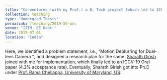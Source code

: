 ```yaml
---
title: "Co-mentored (with my Prof.) a B. Tech project (which led to ICCV-19 Oral)."
collection: teaching
type: "Undergrad Thesis"
permalink: /teaching/2019-SG-ons
venue: "IITM, EE Dept."
date: 2019-07-01
location: "India"
---
```

   Here, we identified a problem statement, i.e., <q>Motion Deblurring for Dual-lens Camera </q>, and designed a research plan for the same. <a href="https://www.cs.umd.edu/people/sgirish">Sharath Girish</a> joined with me for implementation, which finally led to an ICCV-19 Oral paper  (4.3% acceptance rate).  Eventually, Sharath Girish got into Ph.D under <a href="http://users.umiacs.umd.edu/~rama/">Prof. Rama Chellappa, University of Maryland, US</a>.
   
